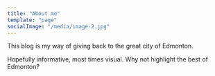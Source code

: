 ```yaml
---
title: "About me"
template: "page"
socialImage: "/media/image-2.jpg"
---
```


This blog is my way of giving back to the great city of Edmonton.

Hopefully informative, most times visual.  Why not highlight the best of Edmonton?


